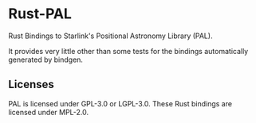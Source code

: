 # Rust-PAL

Rust Bindings to Starlink's Positional Astronomy Library (PAL).

It provides very little other than some tests for the bindings automatically 
generated by bindgen.

## Licenses

PAL is licensed under GPL-3.0 or LGPL-3.0. 
These Rust bindings are licensed under MPL-2.0.


